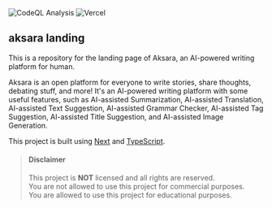 <div>
  <img alt="CodeQL Analysis" src="https://github.com/aksara-inc/landing/actions/workflows/github-code-scanning/codeql/badge.svg" />
  <img alt="Vercel" src="https://deploy-badge.vercel.app?url=https://lazuardy.tech&logo=vercel&name=vercel" />
</div>

## aksara landing

This is a repository for the landing page of Aksara, an AI-powered writing platform for human.

Aksara is an open platform for everyone to write stories, share thoughts, debating stuff, and more! It's an AI-powered writing platform with some useful features, such as AI-assisted Summarization, AI-assisted Translation, AI-assisted Text Suggestion, AI-assisted Grammar Checker, AI-assisted Tag Suggestion, AI-assisted Title Suggestion, and AI-assisted Image Generation.

This project is built using [Next](https://nextjs.org) and [TypeScript](https://typescriptlang.org).

> #### Disclaimer
>
> This project is **NOT** licensed and all rights are reserved.
> <br/> You are not allowed to use this project for commercial
> purposes.
> <br/> You are allowed to use this project for educational purposes.
